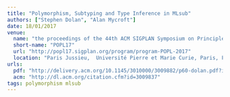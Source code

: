 ```yaml
---
title: "Polymorphism, Subtyping and Type Inference in MLsub"
authors: ["Stephen Dolan", "Alan Mycroft"]
date: 18/01/2017
venue:
  name: "the proceedings of the 44th ACM SIGPLAN Symposium on Principles of Programming Languages"
  short-name: "POPL17"
  url: "http://popl17.sigplan.org/program/program-POPL-2017"
  location: "Paris Jussieu,  Université Pierre et Marie Curie, Paris, France"
urls:
  pdf: "http://delivery.acm.org/10.1145/3010000/3009882/p60-dolan.pdf?ip=131.111.5.142&id=3009882&acc=OPENTOC&key=BF07A2EE685417C5%2E6CDC43D2A5950A53%2E4D4702B0C3E38B35%2EC1E31BC46E58D5B8&CFID=897978682&CFTOKEN=92104098&__acm__=1486478161_4d2e9fbb1d2e1765ffd161507de05d3c"
  acm: "http://dl.acm.org/citation.cfm?id=3009837"
tags: polymorphism mlsub
---
```

